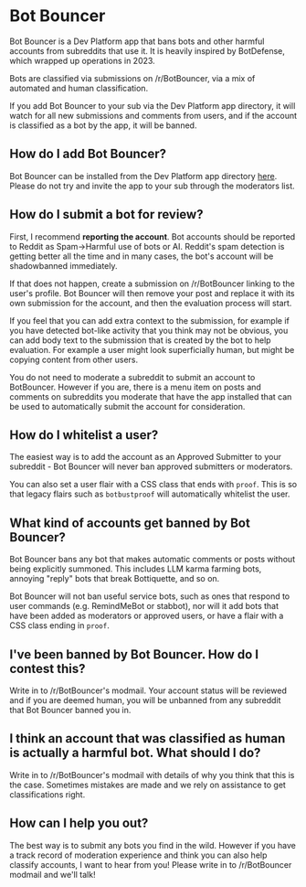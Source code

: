# Bot Bouncer

Bot Bouncer is a Dev Platform app that bans bots and other harmful accounts from subreddits that use it. It is heavily inspired by BotDefense, which wrapped up operations in 2023.

Bots are classified via submissions on /r/BotBouncer, via a mix of automated and human classification.

If you add Bot Bouncer to your sub via the Dev Platform app directory, it will watch for all new submissions and comments from users, and if the account is classified as a bot by the app, it will be banned.

## How do I add Bot Bouncer?

Bot Bouncer can be installed from the Dev Platform app directory [here](https://developers.reddit.com/apps/bot-bouncer). Please do not try and invite the app to your sub through the moderators list.

## How do I submit a bot for review?

First, I recommend **reporting the account**. Bot accounts should be reported to Reddit as Spam->Harmful use of bots or AI. Reddit's spam detection is getting better all the time and in many cases, the bot's account will be shadowbanned immediately.

If that does not happen, create a submission on /r/BotBouncer linking to the user's profile. Bot Bouncer will then remove your post and replace it with its own submission for the account, and then the evaluation process will start.

If you feel that you can add extra context to the submission, for example if you have detected bot-like activity that you think may not be obvious, you can add body text to the submission that is created by the bot to help evaluation. For example a user might look superficially human, but might be copying content from other users.

You do not need to moderate a subreddit to submit an account to BotBouncer. However if you are, there is a menu item on posts and comments on subreddits you moderate that have the app installed that can be used to automatically submit the account for consideration.

## How do I whitelist a user?

The easiest way is to add the account as an Approved Submitter to your subreddit - Bot Bouncer will never ban approved submitters or moderators.

You can also set a user flair with a CSS class that ends with `proof`. This is so that legacy flairs such as `botbustproof` will automatically whitelist the user.

## What kind of accounts get banned by Bot Bouncer?

Bot Bouncer bans any bot that makes automatic comments or posts without being explicitly summoned. This includes LLM karma farming bots, annoying "reply" bots that break Bottiquette, and so on.

Bot Bouncer will not ban useful service bots, such as ones that respond to user commands (e.g. RemindMeBot or stabbot), nor will it add bots that have been added as moderators or approved users, or have a flair with a CSS class ending in `proof`.

## I've been banned by Bot Bouncer. How do I contest this?

Write in to /r/BotBouncer's modmail. Your account status will be reviewed and if you are deemed human, you will be unbanned from any subreddit that Bot Bouncer banned you in.

## I think an account that was classified as human is actually a harmful bot. What should I do?

Write in to /r/BotBouncer's modmail with details of why you think that this is the case. Sometimes mistakes are made and we rely on assistance to get classifications right.

## How can I help you out?

The best way is to submit any bots you find in the wild. However if you have a track record of moderation experience and think you can also help classify accounts, I want to hear from you! Please write in to /r/BotBouncer modmail and we'll talk!
